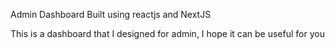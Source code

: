 Admin Dashboard 
Built using reactjs and NextJS

This is a dashboard that I designed for admin, I hope it can be useful for you
